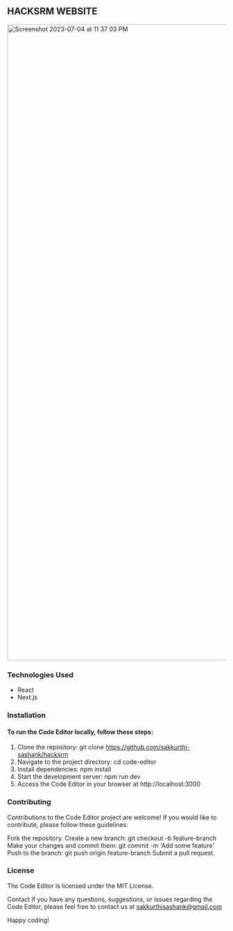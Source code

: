 ## HACKSRM WEBSITE

<img width="1467" alt="Screenshot 2023-07-04 at 11 37 03 PM" src="https://github.com/sakkurthi-sashank/hacksrm/assets/126908332/0cf8166c-f044-4c1c-bc2a-7e3dd7f7939a">

### Technologies Used
- React
- Next.js


### Installation
#### To run the Code Editor locally, follow these steps:

1. Clone the repository: git clone https://github.com/sakkurthi-sashank/hacksrm
2. Navigate to the project directory: cd code-editor
3. Install dependencies: npm install
4. Start the development server: npm run dev
5. Access the Code Editor in your browser at http://localhost:3000

### Contributing
Contributions to the Code Editor project are welcome! If you would like to contribute, please follow these guidelines:

Fork the repository.
Create a new branch: git checkout -b feature-branch
Make your changes and commit them: git commit -m 'Add some feature'
Push to the branch: git push origin feature-branch
Submit a pull request.

### License
The Code Editor is licensed under the MIT License.

Contact
If you have any questions, suggestions, or issues regarding the Code Editor, please feel free to contact us at sakkurthisashank@gmail.com

Happy coding!
